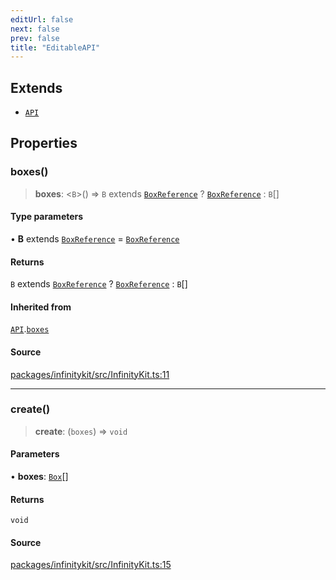 ```yaml
---
editUrl: false
next: false
prev: false
title: "EditableAPI"
---
```


## Extends

- [`API`](API.md)

## Properties

### boxes()

> **boxes**: \<`B`\>() => `B` extends [`BoxReference`](../type-aliases/BoxReference.md) ? [`BoxReference`](../type-aliases/BoxReference.md) : `B`[]

#### Type parameters

• **B** extends [`BoxReference`](../type-aliases/BoxReference.md) = [`BoxReference`](../type-aliases/BoxReference.md)

#### Returns

`B` extends [`BoxReference`](../type-aliases/BoxReference.md) ? [`BoxReference`](../type-aliases/BoxReference.md) : `B`[]

#### Inherited from

[`API`](API.md).[`boxes`](API.md#boxes)

#### Source

[packages/infinitykit/src/InfinityKit.ts:11](https://github.com/nodenogg-in/alpha-p2p/blob/aa60360/packages/infinitykit/src/InfinityKit.ts#L11)

***

### create()

> **create**: (`boxes`) => `void`

#### Parameters

• **boxes**: [`Box`](../type-aliases/Box.md)[]

#### Returns

`void`

#### Source

[packages/infinitykit/src/InfinityKit.ts:15](https://github.com/nodenogg-in/alpha-p2p/blob/aa60360/packages/infinitykit/src/InfinityKit.ts#L15)
